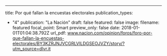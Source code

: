---
title: Por qué fallan la encuestas electorales
publication_types:
  - "4"
publication: "La Nación"
draft: false
featured: false
image:
  filename: featured
  focal_point: Smart
  preview_only: false
date: 2018-01-01T01:04:38.792Z
url_pdf: www.nacion.com/opinion/foros/foro-por-que-fallan-la-encuestas-electorales/BY3KZRJNJVCGRLVILDGSEOJVZY/story/?utm_source=dlvr.it
